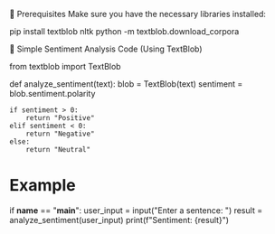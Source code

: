 🔧 Prerequisites
Make sure you have the necessary libraries installed:

pip install textblob nltk
python -m textblob.download_corpora

🧠 Simple Sentiment Analysis Code (Using TextBlob)

from textblob import TextBlob

def analyze_sentiment(text):
    blob = TextBlob(text)
    sentiment = blob.sentiment.polarity

    if sentiment > 0:
        return "Positive"
    elif sentiment < 0:
        return "Negative"
    else:
        return "Neutral"

# Example
if __name__ == "__main__":
    user_input = input("Enter a sentence: ")
    result = analyze_sentiment(user_input)
    print(f"Sentiment: {result}")
